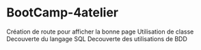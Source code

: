 # BootCamp-4atelier


Création de route pour afficher la bonne page
Utilisation de classe
Decouverte du langage SQL
Decouverte des utilisations de BDD
